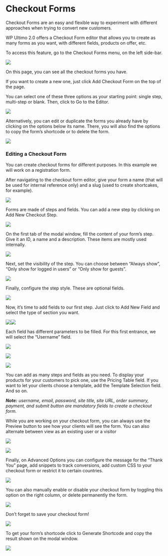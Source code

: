 # Checkout Forms

Checkout Forms are an easy and flexible way to experiment with different approaches when trying to convert new customers.

WP Ultimo 2.0 offers a Checkout Form editor that allows you to create as many forms as you want, with different fields, products on offer, etc.

To access this feature, go to the Checkout Forms menu, on the left side-bar.

![](assets/images/5f60470c.png)

On this page, you can see all the checkout forms you have.

If you want to create a new one, just click Add Checkout Form on the top of the page.

You can select one of these three options as your starting point: single step, multi-step or blank. Then, click to Go to the Editor.

![](assets/images/cecbdde9.png)

Alternatively, you can edit or duplicate the forms you already have by clicking on the options below its name. There, you will also find the options to copy the form’s shortcode or to delete the form.

![](assets/images/6898b96a.png)

### Editing a Checkout Form

You can create checkout forms for different purposes. In this example we will work on a registration form.

After navigating to the checkout form editor, give your form a name (that will be used for internal reference only) and a slug (used to create shortcakes, for example).

![](assets/images/ea1d0bd0.png)

Forms are made of steps and fields. You can add a new step by clicking on Add New Checkout Step.

![](assets/images/d6f04011.png)

On the first tab of the modal window, fill the content of your form’s step. Give it an ID, a name and a description. These items are mostly used internally.

![](assets/images/f9170659.png)

Next, set the visibility of the step. You can choose between “Always show”, “Only show for logged in users” or “Only show for guests”.

![](assets/images/97f9b832.png)

Finally, configure the step style. These are optional fields.

![](assets/images/557fc778.png)

Now, it’s time to add fields to our first step. Just click to Add New Field and select the type of section you want.

![](assets/images/84529c12.png)![](assets/images/d97ef069.png)

Each field has different parameters to be filled. For this first entrance, we will select the “Username” field.

![](assets/images/0ca9fc83.png)

![](assets/images/0b0e5ed0.png)

![](assets/images/26a43cec.png)

You can add as many steps and fields as you need. To display your products for your customers to pick one, use the Pricing Table field. If you want to let your clients choose a template, add the Template Selection field. And so on.

_**Note:** username, email, password, site title, site URL, order summary, payment, and submit button are mandatory fields to create a checkout form._

While you are working on your checkout form, you can always use the Preview button to see how your clients will see the form. You can also alternate between view as an existing user or a visitor

![](assets/images/3f5e2a78.png)

![](assets/images/ed55dc1d.png)

Finally, on Advanced Options you can configure the message for the “Thank You” page, add snippets to track conversions, add custom CSS to your checkout form or restrict it to certain countries.

![](assets/images/0e141db4.png)

You can also manually enable or disable your checkout form by toggling this option on the right column, or delete permanently the form.

![](assets/images/e05e88c9.png)

Don’t forget to save your checkout form!

![](assets/images/5da8de7c.png)

To get your form’s shortcode click to Generate Shortcode and copy the result shown on the modal window.

![](assets/images/cb9d9485.png)
